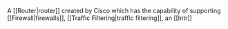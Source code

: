 A [[Router|router]] created by Cisco which has the capability of supporting [[Firewall|firewalls]], [[Traffic Filtering|traffic filtering]], an [[Intr]]